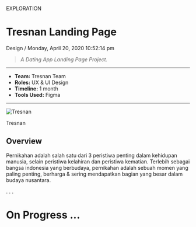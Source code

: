 <p class="type">EXPLORATION</p>

# Tresnan Landing Page

<p class="meta">Design  /  Monday, April 20, 2020 10:52:14 pm</p>

> *A Dating App Landing Page Project.*

---
<p class="caption"></p>

* **Team:** Tresnan Team
* **Roles:** UX &amp; UI Design
* **Timeline:** 1 month
* **Tools Used:** Figma

---
<p class="caption"></p>

![Tresnan](../assets/images/works/details/248-tresnan/tresnan.jpg)

<p class="caption">Tresnan</p>

## Overview

Pernikahan adalah salah satu dari 3 peristiwa penting dalam kehidupan manusia, selain peristiwa kelahiran dan peristiwa kematian. Terlebih sebagai bangsa indonesia yang berbudaya, pernikahan adalah sebuah momen yang paling penting, berharga & sering mendapatkan bagian yang besar dalam budaya nusantara.

<p class="caption">. . .</p>

# On Progress ...
